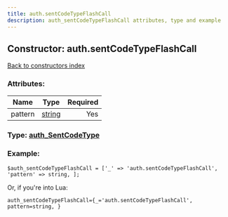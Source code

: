 ```yaml
---
title: auth.sentCodeTypeFlashCall
description: auth_sentCodeTypeFlashCall attributes, type and example
---
```

## Constructor: auth.sentCodeTypeFlashCall  
[Back to constructors index](index.md)



### Attributes:

| Name     |    Type       | Required |
|----------|:-------------:|---------:|
|pattern|[string](../types/string.md) | Yes|



### Type: [auth\_SentCodeType](../types/auth_SentCodeType.md)


### Example:

```
$auth_sentCodeTypeFlashCall = ['_' => 'auth.sentCodeTypeFlashCall', 'pattern' => string, ];
```  

Or, if you're into Lua:  


```
auth_sentCodeTypeFlashCall={_='auth.sentCodeTypeFlashCall', pattern=string, }

```


